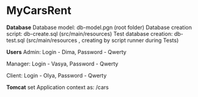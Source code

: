 # MyCarsRent
____________Database____________
Database model: db-model.pgn (root folder)
Database creation script: db-create.sql (src/main/resources)
Test database creation: db-test.sql (src/main/resources , creating by script runner during Tests)

____________Users____________
Admin: Login - Dima, Password - Qwerty

Manager: Login - Vasya, Password - Qwerty

Client: Login - Olya, Password - Qwerty

____________Tomcat____________
set Application context as: /cars
